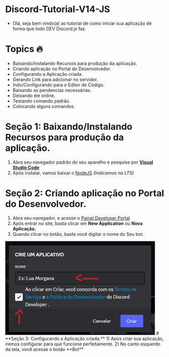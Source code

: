 # **Discord-Tutorial-V14-JS**
- Olá, seja bem vindo(a) ao tutorial de como iniciar sua aplicação de forma que todo DEV Discord.js faz.

# **Topics 🔥**
- Baixando/Instalando Recursos para produção da aplicação.
- Criando aplicação no Portal do Desenvolvedor.
- Configurando a Aplicação criada.
- Gerando Link para adicionar no servidor.
- Indo/Configurando para o Editor de Código.
- Baixando as pendencias necessárias.
- Deixando ele online.
- Testando comando padrão.
- Colocando alguns comandos.
# **Seção 1: Baixando/Instalando Recursos para produção da aplicação.**
1) Abra seu navegador padrão do seu aparelho e pesquise por [**Visual Studio Code**](https://code.visualstudio.com/download)
2) Após instalar, vamos baixar o [NodeJS](https://nodejs.org/en/download/) *(Indicamos na LTS)*
# **Seção 2: Criando aplicação no Portal do Desenvolvedor.**
1) Abra seu navegador, e acesse o [Painel Developer Portal](https://discord.com/developers/applications)
2) Após entrar no site, basta clicar em **New Application** ou **Nova Aplicação.**
4) Quando clicar no botão, basta você digitar o nome do Seu bot.
<img src="/ExemploApplication.png">
# **Seção 3: Configurando a Aplicação criada.**
1) Após criar sua aplicação, iremos configurar para que funcione perfeitamente.
2) No canto esquerdo da tela, você acesse o botão **Bot**
